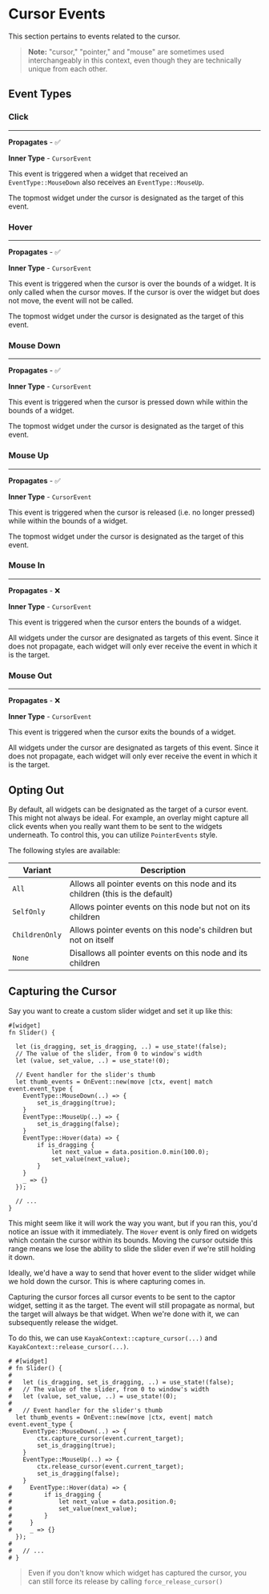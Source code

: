 # Cursor Events

This section pertains to events related to the cursor.

>  **Note:** "cursor," "pointer," and "mouse" are sometimes used interchangeably in this context, even though they are technically unique from each other.

## Event Types

### Click

---

**Propagates** - ✅

**Inner Type** - `CursorEvent`

This event is triggered when a widget that received an `EventType::MouseDown` also receives an `EventType::MouseUp`. 

The topmost widget under the cursor is designated as the target of this event.

### Hover

---

**Propagates** - ✅

**Inner Type** - `CursorEvent`

This event is triggered when the cursor is over the bounds of a widget. It is only called when the cursor moves. If the cursor is over the widget but does not move, the event will not be called.

The topmost widget under the cursor is designated as the target of this event.

### Mouse Down

---

**Propagates** - ✅

**Inner Type** - `CursorEvent`

This event is triggered when the cursor is pressed down while within the bounds of a widget.

The topmost widget under the cursor is designated as the target of this event.

### Mouse Up

---

**Propagates** - ✅

**Inner Type** - `CursorEvent`

This event is triggered when the cursor is released (i.e. no longer pressed) while within the bounds of a widget.

The topmost widget under the cursor is designated as the target of this event.

### Mouse In

---

**Propagates** - ❌

**Inner Type** - `CursorEvent`

This event is triggered when the cursor enters the bounds of a widget.

All widgets under the cursor are designated as targets of this event. Since it does not propagate, each widget will only ever receive the event in which it is the target.

### Mouse Out

---

**Propagates** - ❌

**Inner Type** - `CursorEvent`

This event is triggered when the cursor exits the bounds of a widget.

All widgets under the cursor are designated as targets of this event. Since it does not propagate, each widget will only ever receive the event in which it is the target.

## Opting Out

By default, all widgets can be designated as the target of a cursor event. This might not always be ideal. For example, an overlay might capture all click events when you really want them to be sent to the widgets underneath. To control this, you can utilize `PointerEvents` style.

The following styles are available:

| Variant        | Description                                                  |
| -------------- | ------------------------------------------------------------ |
| `All`          | Allows all pointer events on this node and its children (this is the default) |
| `SelfOnly`     | Allows pointer events on this node but not on its children   |
| `ChildrenOnly` | Allows pointer events on this node's children but not on itself |
| `None`         | Disallows all pointer events on this node and its children   |

## Capturing the Cursor

Say you want to create a custom slider widget and set it up like this:

```rust,noplayground
#[widget]
fn Slider() {

  let (is_dragging, set_is_dragging, ..) = use_state!(false);
  // The value of the slider, from 0 to window's width
  let (value, set_value, ..) = use_state!(0);
  
  // Event handler for the slider's thumb
  let thumb_events = OnEvent::new(move |ctx, event| match event.event_type {
    EventType::MouseDown(..) => {
        set_is_dragging(true);
    }
    EventType::MouseUp(..) => {
        set_is_dragging(false);
    }
    EventType::Hover(data) => {
        if is_dragging {
            let next_value = data.position.0.min(100.0);
            set_value(next_value);
        }
    }
    _ => {}
  });

  // ...
}
```

This might seem like it will work the way you want, but if you ran this, you'd notice an issue with it immediately. The `Hover` event is only fired on widgets which contain the cursor within its bounds. Moving the cursor outside this range means we lose the ability to slide the slider even if we're still holding it down.

Ideally, we'd have a way to send that hover event to the slider widget while we hold down the cursor. This is where capturing comes in.

Capturing the cursor forces all cursor events to be sent to the captor widget, setting it as the target. The event will still propagate as normal, but the target will always be that widget. When we're done with it, we can subsequently release the widget.

To do this, we can use `KayakContext::capture_cursor(...)` and `KayakContext::release_cursor(...)`.

```rust,noplayground
# #[widget]
# fn Slider() {
# 
#   let (is_dragging, set_is_dragging, ..) = use_state!(false);
#   // The value of the slider, from 0 to window's width
#   let (value, set_value, ..) = use_state!(0);
#   
#   // Event handler for the slider's thumb
  let thumb_events = OnEvent::new(move |ctx, event| match event.event_type {
    EventType::MouseDown(..) => {
        ctx.capture_cursor(event.current_target);
        set_is_dragging(true);
    }
    EventType::MouseUp(..) => {
        ctx.release_cursor(event.current_target);
        set_is_dragging(false);
    }
#     EventType::Hover(data) => {
#         if is_dragging {
#             let next_value = data.position.0;
#             set_value(next_value);
#         }
#     }
#     _ => {}
  });
# 
#   // ...
# }
```



> Even if you don't know which widget has captured the cursor, you can still force its release by calling `force_release_cursor()`
